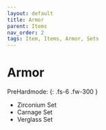 ```yaml
---
layout: default
title: Armor
parent: Items
nav_order: 2
tags: Item, Items, Armor, Sets
---
```


# Armor

PreHardmode: 
{: .fs-6 .fw-300 }
- Zirconium Set
- Carnage Set
- Verglass Set